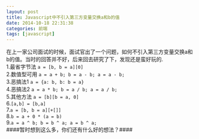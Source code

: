 ```yaml
---
layout: post
title: Javascript中不引入第三方变量交换a和b的值
date: 2014-10-18 22:31:38
categories: 前端
tags: [javascript]
---
```

<div>在上一家公司面试的时候，面试官出了一个问题，如何不引入第三方变量交换a和b的值。当时的回答并不好，后来回去研究了下，发现还是蛮好玩的.</div><!--more--><div>1.最省字节法 <code>a = [b, b = a][0]</code></div><div>2.数值型可用 <code>a = a + b; b = a - b; a = a - b; </code></div><div>3.恶搞法1 <code>a = {a: b, b: b = a}</code></div><div>4.恶搞法2 <code>a = a * b; b = a / b; a = a / b;</code></div><div>5.其他方法 <code>a = [b][b = a, 0]</code></div><div>6.<code>[a,b] = [b,a]</code></div><div>7.<code>a = [b, b = a][+[]]</code></div><div>8.<code>b = a + 0 * (a = b)</code></div><div>9.<code>a = a ^ b; b = b ^ a; a = b ^ a;</code><br></div>
####暂时想到这么多，你们还有什么好的想法？####